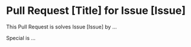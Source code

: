 # Pull Request [Title] for Issue [Issue]

This Pull Request is solves Issue [Issue] by ...

Special is ...
